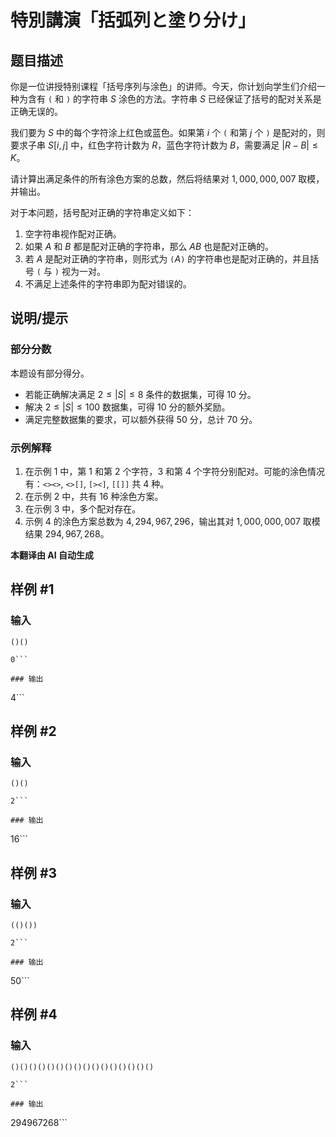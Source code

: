 # 特別講演「括弧列と塗り分け」

## 题目描述

你是一位讲授特别课程「括号序列与涂色」的讲师。今天，你计划向学生们介绍一种为含有 `(` 和 `)` 的字符串 $S$ 涂色的方法。字符串 $S$ 已经保证了括号的配对关系是正确无误的。

我们要为 $S$ 中的每个字符涂上红色或蓝色。如果第 $i$ 个 `(` 和第 $j$ 个 `)` 是配对的，则要求子串 $S[i, j]$ 中，红色字符计数为 $R$，蓝色字符计数为 $B$，需要满足 $|R - B| \leq K$。

请计算出满足条件的所有涂色方案的总数，然后将结果对 $1,000,000,007$ 取模，并输出。

对于本问题，括号配对正确的字符串定义如下：

1. 空字符串视作配对正确。
2. 如果 $A$ 和 $B$ 都是配对正确的字符串，那么 $AB$ 也是配对正确的。
3. 若 $A$ 是配对正确的字符串，则形式为 `(`$A$`)` 的字符串也是配对正确的，并且括号 `(` 与 `)` 视为一对。
4. 不满足上述条件的字符串即为配对错误的。

## 说明/提示

### 部分分数

本题设有部分得分。

- 若能正确解决满足 $2 \leq |S| \leq 8$ 条件的数据集，可得 $10$ 分。
- 解决 $2 \leq |S| \leq 100$ 数据集，可得 $10$ 分的额外奖励。
- 满足完整数据集的要求，可以额外获得 $50$ 分，总计 $70$ 分。

### 示例解释

1. 在示例 1 中，第 $1$ 和第 $2$ 个字符，$3$ 和第 $4$ 个字符分别配对。可能的涂色情况有：`<><>`, `<>[]`, `[><]`, `[[]]` 共 $4$ 种。
2. 在示例 2 中，共有 $16$ 种涂色方案。
3. 在示例 3 中，多个配对存在。
4. 示例 4 的涂色方案总数为 $4,294,967,296$，输出其对 $1,000,000,007$ 取模结果 $294,967,268$。

 **本翻译由 AI 自动生成**

## 样例 #1

### 输入

```
()()
0```

### 输出

```
4```

## 样例 #2

### 输入

```
()()
2```

### 输出

```
16```

## 样例 #3

### 输入

```
(()())
2```

### 输出

```
50```

## 样例 #4

### 输入

```
()()()()()()()()()()()()()()()()
2```

### 输出

```
294967268```

